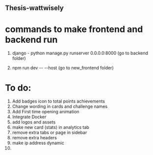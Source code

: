 ## Thesis-wattwisely

# commands to make frontend and backend run

1. django - python manage.py runserver 0.0.0.0:8000 (go to backend folder)

2. npm run dev -- --host (go to new_frontend folder)

# To do:
1. Add badges icon to total points achievements
2. Change wording in cards and challenge names
3. Add First time opening animation 
4. Integrate Docker
5. add logos and assets
6. make new card (stats) in analytics tab
7. remove extra tabs or page in sidebar
8. remove extra headers 
9. make ip address dynamic
10. 